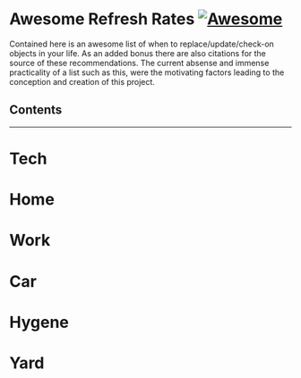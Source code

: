 # Awesome Refresh Rates [![Awesome](https://cdn.rawgit.com/sindresorhus/awesome/d7305f38d29fed78fa85652e3a63e154dd8e8829/media/badge.svg)](https://github.com/sindresorhus/awesome)

Contained here is an awesome list of when to replace/update/check-on objects in your life. As an added bonus there are also citations for the source of these recommendations. The current absense and immense practicality of a list such as this, were the motivating factors leading to the conception and creation of this project.

## Contents


----------------------------------------------------

# Tech
# Home
# Work
# Car
# Hygene
# Yard

